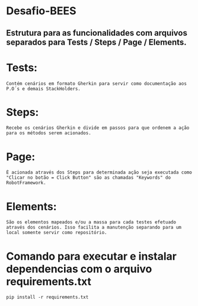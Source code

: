 # Desafio-BEES

## Estrutura para as funcionalidades com arquivos separados para Tests / Steps / Page / Elements. ##

# Tests:
    Contém cenários em formato Gherkin para servir como documentação aos P.O´s e demais StackHolders.
# Steps: 
    Recebe os cenários Gherkin e divide em passos para que ordenem a ação para os métodos serem acionados.
# Page: 
    É acionada através dos Steps para determinada ação seja executada como "Clicar no botão = Click Button" são as chamadas "Keywords" do RobotFramework.
# Elements:
    São os elementos mapeados e/ou a massa para cada testes efetuado através dos cenários. Isso facilita a manutenção separando para um local somente servir como repositório.

# Comando para executar e instalar dependencias com o arquivo requirements.txt
    pip install -r requirements.txt